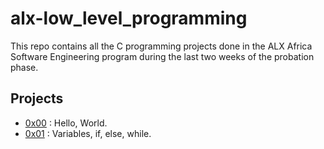 # alx-low_level_programming  
This repo contains all the C programming projects done in the ALX Africa Software Engineering program during the last two weeks of the probation phase.  

## Projects
- [0x00](./0x00-hello_world) : Hello, World.
- [0x01](./0x01-variables_if_else_while) : Variables, if, else, while.
